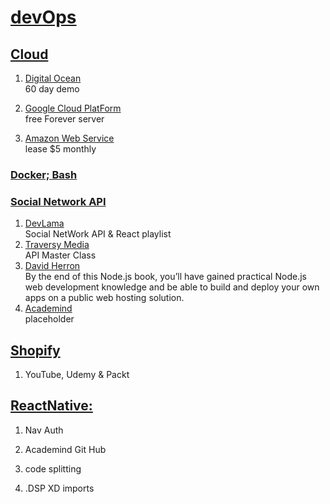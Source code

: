 # [devOps](https://github.com/TurtleWolfe/devOps "Mongo Express React Node: Docker TypeScript Ubuntu")

<!-- ## [I'm an inline-style link with title](https://www.google.com "Google's Homepage") -->

## [Cloud](https://www.google.com "Digital Ocean, GCP, AWS")

1. [Digital Ocean](https://www.google.com "40 day demo left")  
  60 day demo
1. [Google Cloud PlatForm](https://www.google.com "free forever sever")  
  free Forever server

1. [Amazon Web Service](https://www.google.com "lease $5 monthly")  
  lease $5 monthly  

<!-- 1. [I'm an inline-style link with title](https://www.google.com "Google's Homepage")   -->
<!-- 1. [I'm an inline-style link with title](https://www.google.com "Google's Homepage")   -->

### [Docker; Bash](https://www.google.com "Docker Captain & David Herron")

### [Social Network API](https://www.google.com "DevLama, Traversy Media")

1. [DevLama](https://youtube.com/playlist?list=PLj-4DlPRT48lXaz5YLvbLC38m25W9Kmqy "Social NetWork API & React playlist")  
Social NetWork API & React playlist 
1. [Traversy Media](https://www.google.com "API Mastery Class")  
API Master Class  
1. [David Herron](https://subscription.packtpub.com/book/web_development/9781838987572/9 "Node.js is the leading choice of server-side web development platform, enabling developers to use the same tools and paradigms for both server-side and client-side software. This updated fifth edition of Node.js Web Development focuses on the new features of Node.js 14, Express 4.x, and ECMAScript, taking you through modern concepts, techniques, and best practices for using Node.js.  
The book starts by helping you get to grips with the concepts of building server-side web apps with Node.js. You’ll learn how to develop a complete Node.js web app, with a backend database tier to help you explore several databases. You'll deploy the app to real web servers, including a cloud hosting platform built on AWS EC2 using Terraform and Docker Swarm, while integrating other tools such as Redis and NGINX. As you advance, you'll learn about unit and functional testing, along with deploying test infrastructure using Docker. Finally, you'll discover how to harden Node.js app security, use Let's Encrypt to provision the HTTPS service, and implement several forms of app security with the help of expert practices. With each chapter, the book will help you put your knowledge into practice throughout the entire life cycle of developing a web app.  
By the end of this Node.js book, you’ll have gained practical Node.js web development knowledge and be able to build and deploy your own apps on a public web hosting solution.")  
By the end of this Node.js book, you’ll have gained practical Node.js web development knowledge and be able to build and deploy your own apps on a public web hosting solution.  
1. [Academind](https://www.google.com "also place holder")  
placeholder  

## [Shopify](https://www.google.com "Shopify")

1. YouTube, Udemy & Packt

## [ReactNative:](https://www.google.com "MoshOne, NDA.. XD exports, NavAuth")

1. Nav Auth

1. Academind Git Hub  

1. code splitting

1. .DSP XD imports  
